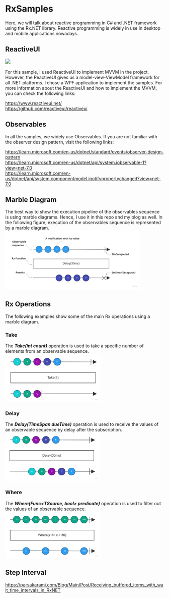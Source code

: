 # RxSamples

Here, we will talk about reactive programming in C# and .NET framework using the Rx.NET library. Reactive programming is widely in use in desktop and mobile applications nowadays.

## ReactiveUI
<img src="https://d33wubrfki0l68.cloudfront.net/72e8947e9c05a3cf563175010522012406424e8a/efa88/assets/img/logo.png"/>

For this sample, I used ReactiveUI to implement MVVM in the project. However, the ReactiveUI gives us a model-view-ViewModel framework for all .NET platforms. I chose a WPF application to implement the samples. For more information about the ReactiveUI and how to implement the MVVM, you can check the following links:

https://www.reactiveui.net/ <br/>
https://github.com/reactiveui/reactiveui

## Observables
In all the samples, we widely use Observables. If you are not familiar with the observer design pattern, visit the following links: 

https://learn.microsoft.com/en-us/dotnet/standard/events/observer-design-pattern <br/>
https://learn.microsoft.com/en-us/dotnet/api/system.iobservable-1?view=net-7.0 <br/>
https://learn.microsoft.com/en-us/dotnet/api/system.componentmodel.inotifypropertychanged?view=net-7.0 <br/>

## Marble Diagram

The best way to show the execution pipeline of the observables sequence is using marble diagrams. Hence, I use it in this repo and my blog as well. In the following figure, execution of the observables sequence is represented by a marble diagram.
<br/>
<img src="Marble Diagrams/MarbleDiagram - Explanation.jpg" width="85%">

## Rx Operations
The following examples show some of the main Rx operations using a marble diagram. 
### Take
The <b><i>Take(int count)</i></b> operation is used to take a specific number of elements from an observable sequence.
<br/>
<img src="Marble Diagrams/MarbleDiagram - Take.jpg" width="60%">
### Delay
The <b><i>Delay(TimeSpan dueTime)</i></b> operation is used to receive the values of an observable sequence by delay after the subscription.
<br/>
<img src="Marble Diagrams/MarbleDiagram - Delay.jpg" width="60%">
### Where
The <b><i>Where(Func<TSource, bool> predicate)</i></b> operation is used to filter out the values of an observable sequence.
<img src="Marble Diagrams/MarbleDiagram - Where.jpg" width="60%">

## Step Interval

https://parsakarami.com/Blog/Main/Post/Receiving_buffered_items_with_wait_time_intervals_in_RxNET